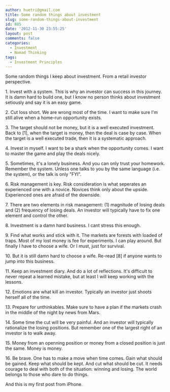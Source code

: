 ```yaml
---
author: huetri@gmail.com
title: Some random things about investment
slug: some-random-things-about-investment
id: 885
date: '2012-11-30 23:55:25'
layout: post
comments: false
categories:
  - Investment
  - Nomad Thinking
tags:
  - Investment Principles
---
```


Some random things I keep about investment. From a retail investor perspective.

1\. Invest with a system. This is why an investor can success in this journey. It is damn hard to build one, but I know no person thinks about investment setiously and say it is an easy game.

2\. Cut loss short. We are wrong most of the time. I want to make sure I'm still alive when a home-run opportunity exists.

3\. The target should not be money, but it is a well executed investment. Back to [1], when the target is money, then the deal is case by case. When the target is a well executed trade, then it is a systematic approach.

4\. Invest in myself. I want to be a shark when the opportunity comes. I want to master the game and play the deals nicely.

5\. Sometimes, it's a lonely business. And you can only trust your homework. Remember the system. Unless one talks to you by the same language (i.e. the system), or the talk is only "FYI".

6\. Risk management is key. Risk consideration is what seperates an experienced one with a novice. Novices think only about the upside. Experienced ones are afraid of the downside.

7\. There are two elements in risk management: (1) magnitude of losing deals and (2) frequency of losing deals. An investor will typically have to fix one element and control the other.

8\. Investment is a damn hard business. I cant stress this enough.

9\. Find what works and stick with it. The markets are forests with loaded of traps. Most of my lost money is fee for experiments. I can play around. But finally I have to choose a wife. Or I must, just for survival.

10\. But it is still damn hard to choose a wife. Re-read [8] if anyone wants to jump into this business.

11\. Keep an investment diary. And do a lot of reflections. It's difficult to never repeat a learned mistake, but at least I will keep working with the lessons.

12\. Emotions are what kill an investor. Typically an investor just shoots herself all of the time.

13\. Prepare for unthinkables. Make sure to have a plan if the markets crash in the middle of the night by news from Mars.

14\. Some time the cut will be very painful. And an investor will typically rationalize the losing positions. But remember one of the largest right of an investor is to walk away.

15\. Money from an openning position or money from a closed position is just the same. Money is money.

16\. Be brave. One has to make a move when time comes. Gain what should be gained. Keep what should be kept. And cut what should be cut. It needs courage to deal with both of the situation: winning and losing. The world belongs to those who dare to do things.

And this is my first post from iPhone.